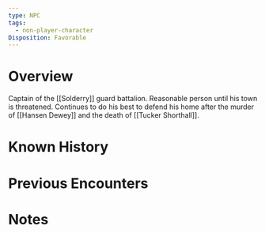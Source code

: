 ```yaml
---
type: NPC
tags:
  - non-player-character
Disposition: Favorable
---
```

# Overview
Captain of the [[Solderry]] guard battalion. Reasonable person until his town is threatened. Continues to do his best to defend his home after the murder of [[Hansen Dewey]] and the death of [[Tucker Shorthall]].

# Known History

# Previous Encounters

# Notes
